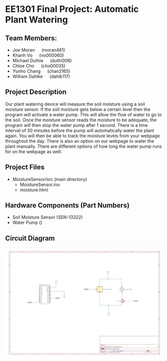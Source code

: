 # EE1301 Final Project: Automatic Plant Watering

## Team Members: 
- Joe Moran		       &emsp; (moran481)
- Khanh Vo		       &emsp; (vo000060) 
- Michael Duthie	   &emsp; (duthi008)
- Chloe Cho		       &emsp; (cho00035)
- Yunho Chang		     &emsp; (chan2165)
- William Dahlke     &emsp; (dahlk117)    	 

## Project Description
Our plant watering device will measure the soil moisture using a soil moisture sensor. If the soil moisture gets below a certain level then the program will activate a water pump. This will allow the flow of water to go to the soil. Once the moisture sensor reads the moisture to be adequate, the program will then stop the water pump after 1 second. There is a time interval of 30 minutes before the pump will automatically water the plant again. You will then be able to track the moisture levels from your webpage throughout the day. There is also an option on our webpage to water the plant manually. There are different options of how long the water pump runs for on the webpage as well.  

## Project Files
- MoistureSensor/src (main directory)
  - MoistureSensor.ino
  - moisture.html

## Hardware Components (Part Numbers)
- Soil Moisture Sensor (SEN-13322)
- Water Pump ()

## Circuit Diagram
![](./img/schematic.jpg)


